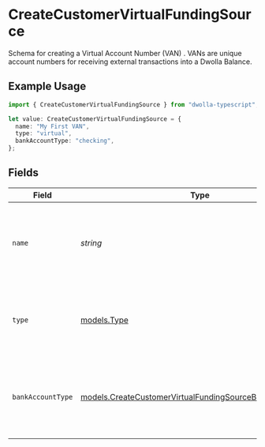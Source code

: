 # CreateCustomerVirtualFundingSource

Schema for creating a Virtual Account Number (VAN) . VANs are unique account numbers for receiving external transactions into a Dwolla Balance.

## Example Usage

```typescript
import { CreateCustomerVirtualFundingSource } from "dwolla-typescript";

let value: CreateCustomerVirtualFundingSource = {
  name: "My First VAN",
  type: "virtual",
  bankAccountType: "checking",
};
```

## Fields

| Field                                                                                                                      | Type                                                                                                                       | Required                                                                                                                   | Description                                                                                                                | Example                                                                                                                    |
| -------------------------------------------------------------------------------------------------------------------------- | -------------------------------------------------------------------------------------------------------------------------- | -------------------------------------------------------------------------------------------------------------------------- | -------------------------------------------------------------------------------------------------------------------------- | -------------------------------------------------------------------------------------------------------------------------- |
| `name`                                                                                                                     | *string*                                                                                                                   | :heavy_check_mark:                                                                                                         | Arbitrary nickname for the funding source. Must be 50 characters or less.                                                  | My First VAN                                                                                                               |
| `type`                                                                                                                     | [models.Type](../models/type.md)                                                                                           | :heavy_check_mark:                                                                                                         | Type of funding source. Must be set to "virtual" for VAN creation.                                                         | virtual                                                                                                                    |
| `bankAccountType`                                                                                                          | [models.CreateCustomerVirtualFundingSourceBankAccountType](../models/createcustomervirtualfundingsourcebankaccounttype.md) | :heavy_check_mark:                                                                                                         | Type of bank account. Must be "checking" for Virtual Account Numbers.                                                      | checking                                                                                                                   |